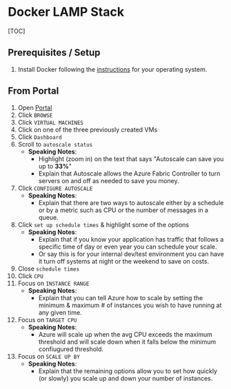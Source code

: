 # Docker LAMP Stack

[TOC]

## Prerequisites / Setup

1. Install Docker following the [instructions](http://docs.docker.com/installation/windows/#installation) for your operating system.

## From Portal

1. Open [Portal](http://portal.azure.com)
1. Click `BROWSE`
1. Click `VIRTUAL MACHINES`
1. Click on one of the three previously created VMs
1. Click `Dashboard`
1. Scroll to `autoscale status`
	* **Speaking Notes**:
		* Highlight (zoom in) on the text that says "Autoscale can save you up to **33%**"
		* Explain that Autoscale allows the Azure Fabric Controller to turn servers on and off as needed to save you money.
1. Click `CONFIGURE AUTOSCALE`
	* **Speaking Notes**:
		* Explain that there are two ways to autoscale either by a schedule or by a metric such as CPU or the number of messages in a queue.
1. Click `set up schedule times` & highlight some of the options
	* **Speaking Notes**:
		* Explain that if you know your application has traffic that follows a specific time of day or even year you can schedule your scale.
		* Or say this is for your internal dev/test environment you can have it turn off systems at night or the weekend to save on costs.
1. Close `schedule times`
1. Click `CPU`
1. Focus on `INSTANCE RANGE`
	* **Speaking Notes**:
		* Explain that you can tell Azure how to scale by setting the minimum & maximum # of instances you wish to have running at any given time.
1. Focus on `TARGET CPU`
	* **Speaking Notes**:
		* Azure will scale up when the avg CPU exceeds the maximum threshold and will scale down when it falls below the minimum confiugured threshold.
1. Focus on `SCALE UP BY`
	* **Speaking Notes**:
		* Explain that the remaining options allow you to set how quickly (or slowly) you scale up and down your number of instances.